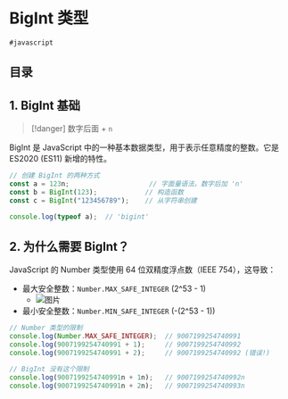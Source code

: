 
# BigInt 类型

`#javascript` 


## 目录
<!-- toc -->
 ## 1. BigInt 基础 

> [!danger]
> 数字后面 + `n`

BigInt 是 JavaScript 中的一种基本数据类型，用于表示任意精度的整数。它是 ES2020 (ES11) 新增的特性。

```javascript
// 创建 BigInt 的两种方式
const a = 123n;                    // 字面量语法，数字后加 'n'
const b = BigInt(123);            // 构造函数
const c = BigInt("123456789");    // 从字符串创建

console.log(typeof a);  // 'bigint'
```

## 2. 为什么需要 BigInt？

JavaScript 的 Number 类型使用 64 位双精度浮点数（IEEE 754），这导致：
- 最大安全整数：`Number.MAX_SAFE_INTEGER` (2^53 - 1)
	- ![图片](https://832-1310531898.cos.ap-beijing.myqcloud.com/999.%20Obsidian@832/files/20241203-1.png)
- 最小安全整数：`Number.MIN_SAFE_INTEGER` (-(2^53 - 1))

```javascript
// Number 类型的限制
console.log(Number.MAX_SAFE_INTEGER);  // 9007199254740991
console.log(9007199254740991 + 1);     // 9007199254740992
console.log(9007199254740991 + 2);     // 9007199254740992 (错误!)

// BigInt 没有这个限制
console.log(9007199254740991n + 1n);   // 9007199254740992n
console.log(9007199254740991n + 2n);   // 9007199254740993n
```
